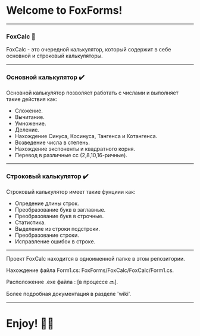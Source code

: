 # Welcome to FoxForms!
______
### FoxCalc 📱
FoxCalc - это очередной калькулятор, который содержит в себе основной и строковый калькуляторы.
______
### Основной калькулятор ✔️
Основной калькулятор позволяет работать с числами и выполняет такие действия как:
+ Сложение.
+ Вычитание.
+ Умножение.
+ Деление.
+ Нахождение Синуса, Косинуса, Тангенса и Котангенса.
+ Возведение числа в степень.
+ Нахождение экспоненты и квадратного корня.
+ Перевод в различные сс (2,8,10,16-ричные).
_______
### Строковый калькулятор ✔️
Строковый калькулятор имеет такие фунциии как:
+ Опредение длины строк.
+ Преобразование букв в заглавные.
+ Преобразование букв в строчные.
+ Статистика.
+ Выделение из строки подстроки.
+ Преобразование строки.
+ Исправление ошибок в строке.
______
Проект FoxCalc находится в одноименной папке в этом репозитории.

Нахождение файла Form1.cs: FoxForms/FoxCalc/FoxCalc/Form1.cs.

Расположение .exe файла : [в процессе 🔜].

Более подробная документация в разделе 'wiki'.
___
# Enjoy! 👋🏼
